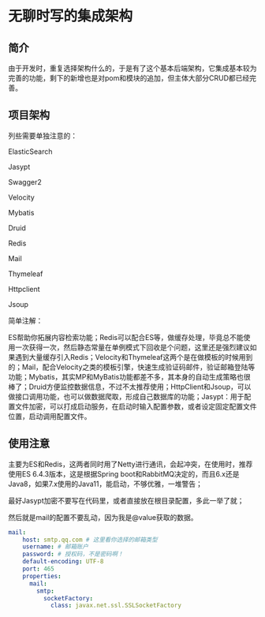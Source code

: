 # 无聊时写的集成架构

## 简介

由于开发时，重复选择架构什么的，于是有了这个基本后端架构，它集成基本较为完善的功能，剩下的新增也是对pom和模块的追加，但主体大部分CRUD都已经完善。

## 项目架构

列些需要单独注意的：

ElasticSearch

Jasypt

Swagger2

Velocity

Mybatis

Druid

Redis

Mail

Thymeleaf

Httpclient

Jsoup

简单注解：

ES帮助你拓展内容检索功能；Redis可以配合ES等，做缓存处理，毕竟总不能使用一次获得一次，然后静态常量在单例模式下回收是个问题，这里还是强烈建议如果遇到大量缓存引入Redis；Velocity和Thymeleaf这两个是在做模板的时候用到的；Mail，配合Velocity之类的模板引擎，快速生成验证码邮件，验证邮箱登陆等功能；Mybatis，其实MP和MyBatis功能都差不多，其本身的自动生成策略也很棒了；Druid方便监控数据信息，不过不太推荐使用；HttpClient和Jsoup，可以做接口调用功能，也可以做数据爬取，形成自己数据库的功能；Jasypt：用于配置文件加密，可以打成启动服务，在启动时输入配置参数，或者设定固定配置文件位置，启动调用配置文件。

## 使用注意

主要为ES和Redis，这两者同时用了Netty进行通讯，会起冲突，在使用时，推荐使用ES 6.4.3版本，这是根据Spring boot和RabbitMQ决定的，而且6.x还是Java8，如果7.x使用的Java11，能启动，不够优雅，一堆警告；

最好Jasypt加密不要写在代码里，或者直接放在根目录配置，多此一举了就；

然后就是mail的配置不要乱动，因为我是@value获取的数据。

```yaml
mail:
    host: smtp.qq.com # 这里看你选择的邮箱类型
    username: # 邮箱账户
    password: # 授权码，不是密码啊！
    default-encoding: UTF-8
    port: 465
    properties:
      mail:
        smtp:
          socketFactory:
            class: javax.net.ssl.SSLSocketFactory
```

